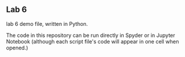 ## Lab 6
lab 6 demo file, written in Python.

The code in this repository can be run directly in Spyder or in Jupyter Notebook (although each script file's code will appear in one cell when opened.)
